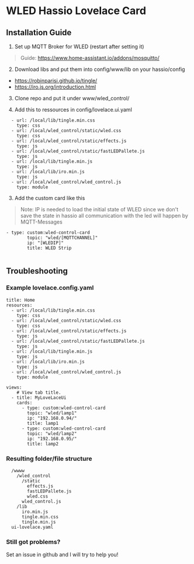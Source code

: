 # WLED Hassio Lovelace Card

## Installation Guide
1. Set up MQTT Broker for WLED (restart after setting it)
> Guide: https://www.home-assistant.io/addons/mosquitto/

2. Download libs and put them into config/www/lib on your hassio/config
  - https://robinparisi.github.io/tingle/
  - https://iro.js.org/introduction.html

3. Clone repo and put it under www/wled_control/

2. Add this to ressources in config/lovelace.ui.yaml
````
  - url: /local/lib/tingle.min.css
    type: css
  - url: /local/wled_control/static/wled.css
    type: css
  - url: /local/wled_control/static/effects.js
    type: js
  - url: /local/wled_control/static/fastLEDPallete.js
    type: js
  - url: /local/lib/tingle.min.js
    type: js
  - url: /local/lib/iro.min.js
    type: js
  - url: /local/wled_control/wled_control.js
    type: module

```` 
3. Add the custom card like this

> Note: IP is needed to load the initial state of WLED since we don't save the state in hassio all communication with the led will happen by MQTT-Messages

````
- type: custom:wled-control-card
        topic: "wled/[MQTTCHANNEL]"
        ip: "[WLEDIP]"
        title: WLED Strip
        
````

## Troubleshooting

### Example lovelace.config.yaml 

````
title: Home
resources:
  - url: /local/lib/tingle.min.css
    type: css
  - url: /local/wled_control/static/wled.css
    type: css
  - url: /local/wled_control/static/effects.js
    type: js
  - url: /local/wled_control/static/fastLEDPallete.js
    type: js
  - url: /local/lib/tingle.min.js
    type: js
  - url: /local/lib/iro.min.js
    type: js
  - url: /local/wled_control/wled_control.js
    type: module

views:
    # View tab title.
  - title: MyLoveLaceUi
    cards:
      - type: custom:wled-control-card
        topic: "wled/lamp1"
        ip: "192.168.0.94/"
        title: lamp1
      - type: custom:wled-control-card
        topic: "wled/lamp2"
        ip: "192.168.0.95/"
        title: lamp2
````

### Resulting folder/file structure
````
  /wwww
    /wled_control
      /static
        effects.js
        fastLEDPallete.js
        wled.css
      wled_control.js
    /lib
      iro.min.js
      tingle.min.css
      tingle.min.js
  ui-lovelace.yaml
````

### Still got problems?

Set an issue in github and I will try to help you!